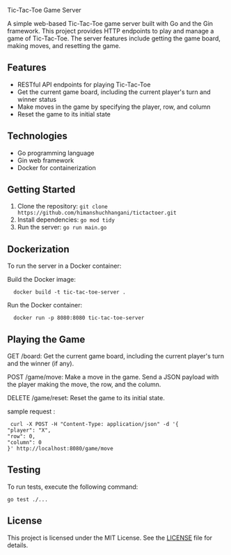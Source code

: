 Tic-Tac-Toe Game Server

A simple web-based Tic-Tac-Toe game server built with Go and the Gin framework. This project provides HTTP endpoints to play and manage a game of Tic-Tac-Toe. The server features include getting the game board, making moves, and resetting the game.

## Features

- RESTful API endpoints for playing Tic-Tac-Toe
- Get the current game board, including the current player's turn and winner status
- Make moves in the game by specifying the player, row, and column
- Reset the game to its initial state

## Technologies

- Go programming language
- Gin web framework
- Docker for containerization

## Getting Started

1. Clone the repository: `git clone https://github.com/himanshuchhangani/tictactoer.git`
2. Install dependencies: `go mod tidy`
3. Run the server: `go run main.go`


## Dockerization 

To run the server in a Docker container:

Build the Docker image:

      docker build -t tic-tac-toe-server .

Run the Docker container:

      docker run -p 8080:8080 tic-tac-toe-server


## Playing the Game

GET /board: Get the current game board, including the current player's turn and the winner (if any).

POST /game/move: Make a move in the game. Send a JSON payload with the player making the move, the row, and the column.

DELETE /game/reset: Reset the game to its initial state.

sample request : 

  
     curl -X POST -H "Content-Type: application/json" -d '{
    "player": "X",
    "row": 0,
    "column": 0
    }' http://localhost:8080/game/move

## Testing

To run tests, execute the following command:
    
    go test ./...



## License

This project is licensed under the MIT License. See the [LICENSE](LICENSE) file for details.

